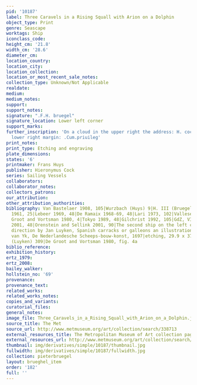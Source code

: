 ```yaml
---
pid: '10187'
label: Three Caravels in a Rising Squall with Arion on a Dolphin
object_type: Print
genre: Seascape
worktags: Ship
iconclass_code:
height_cm: '21.8'
width_cm: '28.6'
diameter_cm:
location_country:
location_city:
location_collection:
location_or_most_recent_sale_notes:
collection_type: Unknown/Not Applicable
realdate:
medium:
medium_notes:
support:
support_notes:
signature: ".F.H. bruegel"
signature_location: Lower left corner
support_marks:
further_inscription: 'On a cloud in the upper right the address: H. cock ex| in the
  lower right margin: .Cum.priuileg'
print_notes:
print_type: Etching and engraving
plate_dimensions:
states: '6'
printmaker: Frans Huys
publisher: Hieronymus Cock
series: Sailing Vessels
collaborators:
collaborator_notes:
collectors_patrons:
our_attribution:
other_attribution_authorities:
bibliography: Van Bastelaer 1908, 105|Wurzbach (Huys) 9|H. III (Bruegel) 105|Feinblatt
  1961, 25|Lebeer 1969, 48|De Ramaix 1968-69, 48|Lari 1973, 102|Vallese 1979, 40|De
  Groot and Vortsman 1980, 4|Tokyo 1989, 48|Gilchrist 1992, 105|GdZ, VI, 3.8 (2340)|Hamburg
  2001, 48|Orenstein and Sellink 2001, 90|The second ship on the left copied in same
  direction by Jan Luyken, Spanish carracks or galleons an illustration in Cornelis
  van Yk, De Nederlandesche Scheeps-bouw-konst, 1697|etching, 29.9 x 37.7 cm|H. XI
  (Luyken) 309|De Groot and Vortsman 1980, fig. 4a
biblio_reference:
exhibition_history:
ertz_1979:
ertz_2008:
bailey_walker:
hollstein_no: '69'
provenance:
provenance_text:
related_works:
related_works_notes:
copies_and_variants:
curatorial_files:
general_notes:
image_file: Three_Caravels_in_a_Rising_Squall_with_Arion_on_a_Dolphin.jpg
source_title: The Met
source_url: http://www.metmuseum.org/art/collection/search/338713
external_resources_title: The Metropolitan Museum of Art collection page
external_resources_url: http://www.metmuseum.org/art/collection/search/338713
thumbnail: img/derivatives/simple/10187/thumbnail.jpg
fullwidth: img/derivatives/simple/10187/fullwidth.jpg
collection: pieterbruegel
layout: brueghel_item
order: '182'
full: ''
---
```

